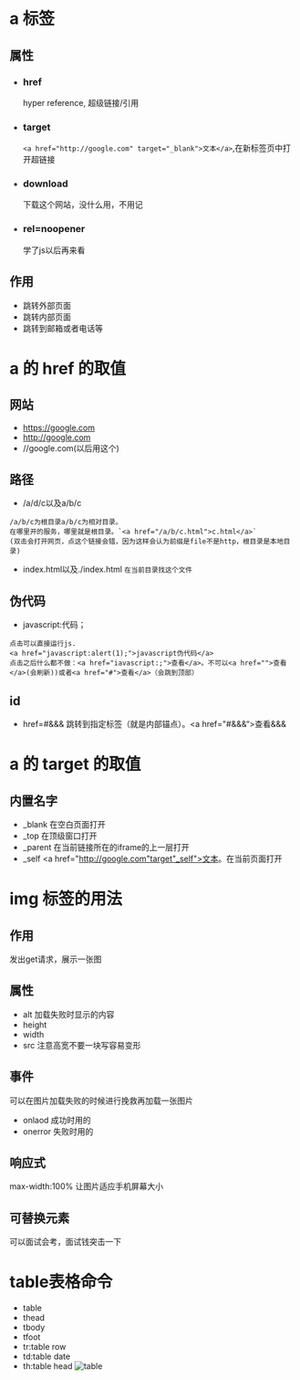 # a 标签
## 属性
* ### href
    hyper reference, 超级链接/引用
* ### target
    `<a href="http://google.com" target="_blank">文本</a>`,在新标签页中打开超链接
* ### download
    下载这个网站，没什么用，不用记
* ### rel=noopener
    学了js以后再来看
## 作用
* 跳转外部页面
* 跳转内部页面
* 跳转到邮箱或者电话等


# a 的 href 的取值
## 网站
* https://google.com
* http://google.com
* //google.com(以后用这个)
  
## 路径
* /a/d/c以及a/b/c
```
/a/b/c为根目录a/b/c为相对目录。
在哪里开的服务，哪里就是根目录。`<a href="/a/b/c.html">c.html</a>`
(双击会打开网页，点这个链接会错，因为这样会认为前缀是file不是http，根目录是本地目录)
```
* index.html以及./index.html
```在当前目录找这个文件```

## 伪代码
* javascript:代码；
```
点击可以直接运行js.
<a href="javascript:alert(1);">javascript伪代码</a>
点击之后什么都不做：<a href="iavascript:;">查看</a>。不可以<a href="">查看</a>(会刷新))或者<a href="#">查看</a>（会跳到顶部）
```
## id
* href=#&&& 跳转到指定标签（就是内部锚点）。<a href="#&&&“>查看&&&</a>
  
# a 的 target 的取值
## 内置名字
* _blank
   在空白页面打开
* _top
   在顶级窗口打开
* _parent
   在当前链接所在的iframe的上一层打开
* _self
   <a href="http://google.com"target"_self">文本</a>。在当前页面打开

# img 标签的用法
## 作用
发出get请求，展示一张图
## 属性
* alt
加载失败时显示的内容
* height
* width
* src
注意高宽不要一块写容易变形
## 事件
可以在图片加载失败的时候进行挽救再加载一张图片
* onlaod 成功时用的
* onerror 失败时用的
  
## 响应式
max-width:100%
让图片适应手机屏幕大小

## 可替换元素
可以面试会考，面试钱突击一下

# table表格命令
* table
* thead
* tbody
* tfoot
* tr:table row
* td:table date
* th:table head
![table](../../static/images/table.jpg)




  





